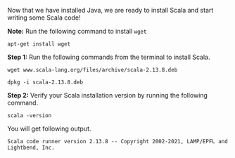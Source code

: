 Now that we have installed Java, we are ready to install Scala and start writing some Scala code!

**Note:** Run the following command to install `wget`

`apt-get install wget`

**Step 1:** Run the following commands from the terminal to install Scala.

`wget www.scala-lang.org/files/archive/scala-2.13.8.deb`

`dpkg -i scala-2.13.8.deb`


**Step 2:** Verify your Scala installation version by running the following command.
 
`scala -version`

You will get following output.

```
Scala code runner version 2.13.8 -- Copyright 2002-2021, LAMP/EPFL and Lightbend, Inc.
```